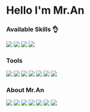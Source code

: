 # Hello I'm Mr.An
### Available Skills 👌
<div>
<img src="https://img.shields.io/badge/APACHE TOMCAT-F8DC75?style=plastic-square&logo=ApacheTomcat&logoColor=black"/>
<img src="https://img.shields.io/badge/HTML5-E34F26?style=flat-plastic&logo=HTML5&logoColor=white"/>
<img src="https://img.shields.io/badge/CSS3-1572B6?style=flat-plastic&logo=CSS3&logoColor=white"/>
<img src="https://img.shields.io/badge/Sass-CC6699?style=flat-plastic&logo=Sass&logoColor=white"/>
</div>

### Tools
<div>
<img src="https://img.shields.io/badge/JAVASCRIPT-F7DF1E?style=flat-plastic&logo=JavaScript&logoColor=white"/>
<img src="https://img.shields.io/badge/JQUERY-0769AD?style=flat-plastic&logo=jQuery&logoColor=white"/>
<img src="https://img.shields.io/badge/REACT-61DAFB?style=flat-plastic&logo=React&logoColor=white"/>
<img src="https://img.shields.io/badge/Visual Studio Code-007ACC?style=flat-plastic&logo=VisualStudioCode&logoColor=white"/>
<img src="https://img.shields.io/badge/Eclipse IDE-2C2255?style=flat-plastic&logo=EclipseIDE&logoColor=white"/>
<img src="https://img.shields.io/badge/LINUX-FCC624?style=flat-plastic&logo=Linux&logoColor=black"/>
<img src="https://img.shields.io/badge/Node.js-339933?style=flat-plastic&logo=Node.js&logoColor=white"/>
</div>

### About Mr.An
<div>
<img src="https://img.shields.io/badge/Notion-000000?style=flat-plastic&logo=Notion&logoColor=white"/>
<img src="https://img.shields.io/badge/GitHub-181717?style=flat-plastic&logo=GitHub&logoColor=white"/>
<img src="https://img.shields.io/badge/IntelliJ IDEA-000000?style=flat-plastic&logo=IntelliJIDEA&logoColor=white"/>
<img src="https://img.shields.io/badge/Spring-6DB33F?style=flat-plastic&logo=Spring&logoColor=white"/>
<img src="https://img.shields.io/badge/MySQL-4479A1?style=flat-plastic&logo=MySQL&logoColor=white"/>
<img src="https://img.shields.io/badge/Gmail-EA4335?style=flat-plastic&logo=Gmail&logoColor=white"/>
<img src="https://img.shields.io/badge/JAVA-FFFFFF?style=flat-plastic&logo=OpenJDK&logoColor=black"/>
</div>

